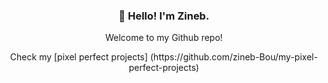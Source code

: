 <h3 align="center">👋 Hello! I'm Zineb.</h3>

<div align="center">
  <p>Welcome to my Github repo!</p>
  <p>Check my [pixel perfect projects] (https://github.com/zineb-Bou/my-pixel-perfect-projects)</p>
</div>

<!--
**zineb-Bou/zineb-Bou** is a ✨ _special_ ✨ repository because its `README.md` (this file) appears on your GitHub profile.

Here are some ideas to get you started:

- 🔭 I’m currently working on ...
- 🌱 I’m currently learning ...
- 👯 I’m looking to collaborate on ...
- 🤔 I’m looking for help with ...
- 💬 Ask me about ...
- 📫 How to reach me: ...
- 😄 Pronouns: ...
- ⚡ Fun fact: ...
-->

